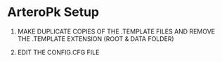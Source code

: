# ArteroPk Setup

1. MAKE DUPLICATE COPIES OF THE .TEMPLATE FILES AND REMOVE THE .TEMPLATE EXTENSION (ROOT & DATA FOLDER)

2. EDIT THE CONFIG.CFG FILE